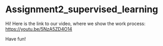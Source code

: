 # Assignment2_supervised_learning

Hi!
Here is the link to our video, where we show the work process: 
https://youtu.be/5NzA5ZD4O14

Have fun!

